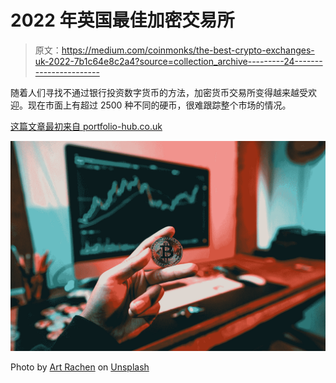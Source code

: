 # 2022 年英国最佳加密交易所

> 原文：<https://medium.com/coinmonks/the-best-crypto-exchanges-uk-2022-7b1c64e8c2a4?source=collection_archive---------24----------------------->

随着人们寻找不通过银行投资数字货币的方法，加密货币交易所变得越来越受欢迎。现在市面上有超过 2500 种不同的硬币，很难跟踪整个市场的情况。

[这篇文章最初来自 portfolio-hub.co.uk](http://www.portfolio-hub.co.uk/)

![](img/a9c3f0642eafeecd05e74918ce637a66.png)

Photo by [Art Rachen](https://unsplash.com/@artrachen?utm_source=medium&utm_medium=referral) on [Unsplash](https://unsplash.com?utm_source=medium&utm_medium=referral)